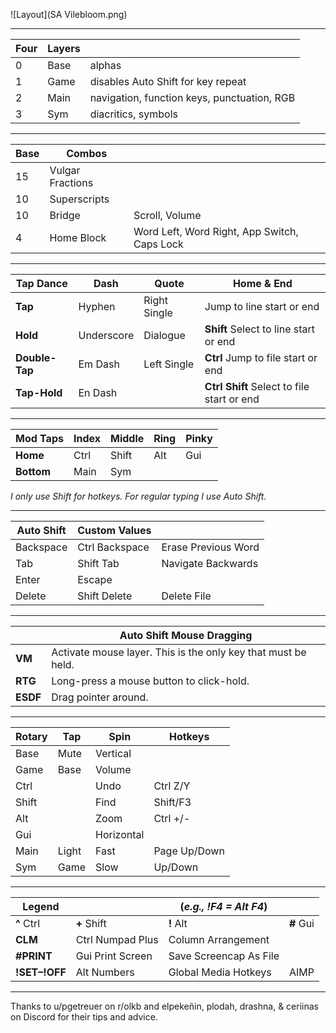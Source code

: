 ![Layout](SA Vilebloom.png)
___
Four|Layers||
---|---|---
0|Base|alphas
1|Game|disables Auto Shift for key repeat
2|Main|navigation, function keys, punctuation, RGB
3|Sym|diacritics, symbols
___
Base|Combos||
---|---|---
15|Vulgar Fractions
10|Superscripts
10|Bridge|Scroll, Volume
4|Home Block|Word Left, Word Right, App Switch, Caps Lock
___
Tap Dance|Dash|Quote|Home & End
---|---|---|---
**Tap**|Hyphen|Right Single|Jump to line start or end
**Hold**|Underscore|Dialogue|**Shift** Select to line start or end
**Double-Tap**|Em Dash|Left Single|**Ctrl** Jump to file start or end
**Tap-Hold**|En Dash||**Ctrl Shift** Select to file start or end
___
Mod Taps|Index|Middle|Ring|Pinky
---|---|---|---|---
**Home**|Ctrl|Shift|Alt|Gui
**Bottom**|Main|Sym

*I only use Shift for hotkeys. For regular typing I use Auto Shift.*
___
Auto Shift|Custom Values||
---|---|---
Backspace|Ctrl Backspace|Erase Previous Word
Tab|Shift Tab|Navigate Backwards
Enter|Escape
Delete|Shift Delete|Delete File
___
||Auto Shift Mouse Dragging
---|---
**VM**|Activate mouse layer. This is the only key that must be held.
**RTG**|Long-press a mouse button to click-hold.
**ESDF**|Drag pointer around.
___
Rotary|Tap|Spin|Hotkeys
---|---|---|---
Base|Mute|Vertical
Game|Base|Volume
Ctrl||Undo|Ctrl Z/Y
Shift||Find|Shift/F3
Alt||Zoom|Ctrl +/-
Gui||Horizontal
Main|Light|Fast|Page Up/Down
Sym|Game|Slow|Up/Down
___
Legend||(*e.g., !F4 = Alt F4*)||
---|---|---|---
**^** Ctrl|**+** Shift|**!** Alt|**\#** Gui
**CLM**|Ctrl Numpad Plus|Column Arrangement
**\#PRINT**|Gui Print Screen|Save Screencap As File
**!SET–!OFF**|Alt Numbers|Global Media Hotkeys|AIMP
___
Thanks to u/pgetreuer on r/olkb and elpekeñin, plodah, drashna, & ceriinas on Discord for their tips and advice.
